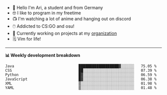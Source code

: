 * 👋 Hello I'm Ari, a student and from Germany
* 🤓 I like to program in my freetime
* 📺 I'm watching a lot of anime and hanging out on discord
* 🖱️ Addicted to CS:GO and osu!
* 👷 Currently working on projects at my [organization](https://github.com/aridevelopment-de)
* 🗒️ Vim for life!

<hr />

**📊 Weekly development breakdown**

<!--START_SECTION:waka-->

```text
Java                             ██████████████████▓░░░░░░   75.05 %
CSS                              ██░░░░░░░░░░░░░░░░░░░░░░░   07.39 %
Python                           █▓░░░░░░░░░░░░░░░░░░░░░░░   06.59 %
JavaScript                       █▓░░░░░░░░░░░░░░░░░░░░░░░   06.38 %
XML                              ▒░░░░░░░░░░░░░░░░░░░░░░░░   01.98 %
YAML                             ▒░░░░░░░░░░░░░░░░░░░░░░░░   01.48 %
```

<!--END_SECTION:waka-->

